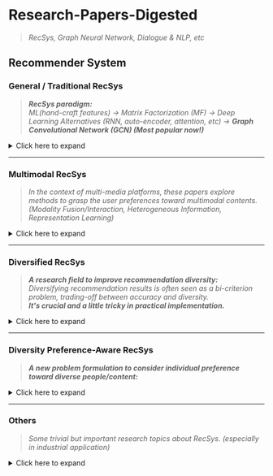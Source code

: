 # Research-Papers-Digested
> *RecSys, Graph Neural Network, Dialogue & NLP, etc*

## Recommender System
### General / Traditional RecSys
> ***RecSys paradigm:** \
ML(hand-craft features) -> Matrix Factorization (MF) -> Deep Learning Alternatives (RNN, auto-encoder, attention, etc) -> **Graph Convolutional Network (GCN) (Most popular now!)***

<details>
  <summary>Click here to expand</summary>

| Paper / Survey                   | Keywords | Notes     |
|----------------------------------|----------|-----------|
| **Heterogeneous Graph Contrastive Learning for Recommendation (2023)** [[paper](https://arxiv.org/abs/2303.00995)] [[slide](https://docs.google.com/presentation/d/1ef_DD8kPVrZYZivypNl3mNYAIdFLgP02SKJ0g3x686A/edit?usp=sharing)] <br> Chen, Mengru, et al. "Heterogeneous graph contrastive learning for recommendation." *Proceedings of the Sixteenth ACM International Conference on Web Search and Data Mining*, 2023. |  `CL`, `GCN`, `Model` | *HGCL*, User-User, User-Item, Item-Item Graph Interaction (GCN) + Contrastive Learning |
| **Link Prediction Based on Graph Neural Networks (2018)** [[paper](https://arxiv.org/abs/1802.09691)] <br> Zhang, Muhan, and Yixin Chen. "Link prediction based on graph neural networks." Advances in Neural Information Processing Systems 31 (2018).   | `GCN`, `Framework`  | *SEAL* (learning from Subgraphs, Embeddings and Attributes for Link prediction) it’s more like a framework   |
| **Neural Collaborative Filtering (2017)** [[paper](https://arxiv.org/abs/1708.05031)] <br> He, Xiangnan, et al. "Neural collaborative filtering." *Proceedings of the 26th International Conference on World Wide Web*, 2017.  | `MF`, `DL` | *NCF*, 跟 DeepFM 異曲同工，以相同概念和方法做 CF（被引用 7400 up 的重要論文）|
| **DeepFM: A Factorization-Machine based Neural Network for CTR Prediction (2017)** [[paper](https://arxiv.org/abs/1703.04247)] <br> Guo, Huifeng, et al. "DeepFM: A factorization-machine based neural network for CTR prediction." *Proceedings of the Twenty-Sixth International Joint Conference on Artificial Intelligence (IJCAI)*, 2017. | `MF`, `DL` | *DeepFM* by Huawei, 基於 Wide&Deep 的改動，學習 low-order 的 LR 換成 FM（被引用 3000 up ）|
| ​**Wide & Deep Learning for Recommender Systems (2016)** [[paper](https://arxiv.org/abs/1606.07792)] <br> Cheng, Heng-Tze, et al. "Wide & deep learning for recommender systems." *Proceedings of the 1st Workshop on Deep Learning for Recommender Systems*. 2016.  | `MF`, `DL` | *Wide&Deep*, Recommender System 里程碑 by Google (hand-crafted vs. DL) <br> 由傳統 ML Classifier 到 DL embeddings 的轉捩點|
| **Deep Neural Networks for YouTube Recommendations (2016)** [[paper](https://dl.acm.org/doi/10.1145/2959100.2959190)] <br> Covington, Paul, Jay Adams, and Emre Sargin. "Deep neural networks for YouTube recommendations." *Proceedings of the 10th ACM Conference on Recommender Systems*. 2016.  | `ML`, `Method/Idea` |  *idbase* model by YouTube, 用類似 word2vec 的思路還表示歷史紀錄和協同過濾訊號 |
| **CB2CF: A Neural Multiview Content-to-Collaborative Filtering Model for Completely Cold Item Recommendations (2016)** [[paper](https://arxiv.org/abs/1611.00384)] <br> Barkan, Oren, et al. "CB2CF: A neural multiview content-to-collaborative filtering model for completely cold item recommendations." *Proceedings of the 13th ACM Conference on Recommender Systems*, 2016.  | `Cold-start`, `Method/Idea` | *cb2cf* model by Microsoft, 提供一個解決 cold-start item 的思路 |
| **Personalized Entity Recommendation: A Heterogeneous Information Network Approach (2014)** [[paper](https://dl.acm.org/doi/abs/10.1145/2556195.2556259?casa_token=Nfvf9iqZ-UoAAAAA:hqZUP2FvVr4nf4uB9TghcQUmLu5J1bGPQUVlhFyoukOZWFbsvP-MrhaA2_4ewyJ4IUkViWIiBVGZSA)] [[slide](https://docs.google.com/presentation/d/1ImOWMpiMIeUeW09Du6lbZ6-QJeb9rD2rNrlPI_5NUWM/edit?usp=sharing)] <br> Yu, Xiao, et al. "Personalized entity recommendation: A heterogeneous information network approach." *Proceedings of the 7th ACM international conference on Web search and data mining* 2014.                                   |      `Graph`, `Method/Idea`  |  Use pre-defined Meta Path to encode heterogeneous relationship (in explainable way) |
|    |   |     |

</details>

---
### Multimodal RecSys
> *In the context of multi-media platforms, these papers explore methods to grasp the user preferences toward multimodal contents. <br> (Modality Fusion/Interaction, Heterogeneous Information, Representation Learning)*

<details>
  <summary>Click here to expand</summary>


| Paper / Survey                   | Keywords | Notes     |
|----------------------------------|----------|-----------|
| **A Comprehensive Survey on Multimodal Recommender Systems: Taxonomy, Evaluation, and Future Directions (2023)** [[paper](https://arxiv.org/abs/2302.04473?utm_source=chatgpt.com)] [[slide](https://docs.google.com/presentation/d/179mufkXA6ZysL7IQbRxF2NHu3C-CX8qzYJLvVr65r6E/edit?usp=sharing)] [[GitHub](https://github.com/enoche/MMRec)] <br> Zhou, Hongyu, et al. "A Comprehensive Survey on Multimodal Recommender Systems: Taxonomy, Evaluation, and Future Directions." *arXiv preprint arXiv:2302.04473* (2023). | `Survey` | Overview of general system design, SOTA models and future directions.  <br> It stated that *MMGCN (Wei et al., 2019)* is the foundation framework for methods in recent years |
| **A Tale of Two Graphs: Freezing and Denoising Graph Structures for Multimodal Recommendation (2023)** [[paper](https://arxiv.org/abs/2211.06924)] [[slide](https://docs.google.com/presentation/d/1FT6jMzYeKSxM1H_fn7Og0z6-IgfteylzK1ekBWTcEaw/edit?usp=sharing)] <br> Zhou, Xin, and Zhiqi Shen. "A tale of two graphs: Freezing and denoising graph structures for multimodal recommendation." *Proceedings of the 31st ACM International Conference on Information and Knowledge Management* 2023.  |  `Item-Item`, `GCN` | *FREEDOM* (freeze & denoising) fast and strong model, but bad for large graph <br> A revision of *LATTICE (Zhang et al., 2021)*  |
| **Multi-modal Graph Contrastive Learning for Micro-video Recommendation (2023)** [[paper](https://dl.acm.org/doi/10.1145/3477495.3532027)] [[slide](https://docs.google.com/presentation/d/19cdaIb0gfqLmkv9cPxFWGrJKa_ZKsr7e2sNw6kYjyIU/edit?usp=sharing)] <br> Liu, Kang, et al. "Multimodal graph contrastive learning for multimedia-based recommendation." *Proceedings of the 31st ACM International Conference on Multimedia* 2023. | `GCN`, `CL`, `Self-Supervised Learning` | *MMGCL*, introduce two novel self-supervised learning technique, and include contrastive learning to optimize. |
| **Pre-training Graph Transformer with Multimodal Side Information for Recommendation (2021)** [[paper](https://arxiv.org/abs/2010.12284)] [[slide](https://docs.google.com/presentation/d/1ISkVPkx7sPOo0viP7c6HrXJGzs1hRmKAbB-h5QgsVQ8/edit?usp=sharing)] <br> Liu, Yong, et al. "Pre-training graph transformer with multimodal side information for recommendation." *Proceedings of the 29th ACM International Conference on Multimedia* 2021.  | `Self-Supervised Learning`, `Method/Idea` | Pre-trained tasks designed for  graph embedding with multimodal side information |
| **MGAT: Multimodal Graph Attention Network for Recommendation (2020)** [[paper](https://www.sciencedirect.com/science/article/pii/S0306457319303580)] [[slide](https://docs.google.com/presentation/d/1FT6jMzYeKSxM1H_fn7Og0z6-IgfteylzK1ekBWTcEaw/edit?usp=sharing)] <br> Tao, Zhulin, et al. "MGAT: Multimodal graph attention network for recommendation." *Information Processing & Management* 57.5 (2020): 102277.  | `GCN`, `Attention` | *MGAT*, Based on MMGCN, adding gated attention mechanism to weight the propogation from neighbors |
| **MMGCN: Multi-modal Graph Convolution Network for Personalized Recommendation of Micro-video (2019)** [[paper](https://dl.acm.org/doi/10.1145/3343031.3351034)] [[slide](https://docs.google.com/presentation/d/179mufkXA6ZysL7IQbRxF2NHu3C-CX8qzYJLvVr65r6E/edit?usp=sharing)] <br> Wei, Yinwei, et al. "MMGCN: Multi-modal graph convolution network for personalized recommendation of micro-video." *Proceedings of the 27th ACM International Conference on Multimedia* 2019.  | `GCN`, `Framework` | *MMGCN*, A basic architecture for GCN-based multimodal recommender model. <br> 近年許多的 MM-Rec 幾乎都是以這個框架去延伸，讀完這篇對後面 paper 理解有很大的幫助！ |

</details>

---

### Diversified RecSys
> ***A research field to improve recommendation diversity:** \
Diversifying recommendation results is often seen as a bi-criterion problem, trading-off between accuracy and diversity. <br>**It's crucial and a little tricky in practical implementation.***

<details>
  <summary>Click here to expand</summary>

| Paper / Survey                   | Keywords | Notes     |
|----------------------------------|----------|-----------|
| **Fairness and Diversity in Social-Based Recommender Systems (2020)** [[paper](https://dl.acm.org/doi/10.1145/3386392.3397603)] [[slide](https://docs.google.com/presentation/d/1U2cqecUxpVud88PXMuPq20Jrer_UMu5-WutJIb0zGVs/edit?usp=sharing)] <br> Sacharidis, Dimitris, Carine Pierrette Mukamakuza, and Hannes Werthner. "Fairness and diversity in social-based recommender systems." *Proceedings of the 28th ACM Conference on User Modeling, Adaptation and Personalization*, 2020.  | `Method/Idea` | Fairness to cold-start users, diversity in social relation (avoid social echo chambers) <br> 跟下列提及的 "Diversity" 有不同的含義 |
| **Recent Advances in Diversified Recommendation (2019)** [[paper](https://arxiv.org/abs/1905.06589)] [[slide](https://docs.google.com/presentation/d/1QUWNbifl758wIXGFo4t4HkihgpQ3B36CvKaJSfpReKQ/edit?usp=sharing)] <br> Wu, Qiong, et al. "Recent advances in diversified recommendation." *arXiv preprint arXiv:1905.06589* (2019).    | `Survey` | Early survey on diversification recommendation (core concept and method). <br> 提及並統整各種問題定義，其中將 Non-interactive 方法分為 Post-process, Learn-to-rank, DPP |
| **Set-oriented Personalized Ranking for Diversified Top-N Recommendation (2013)** [[paper](https://dl.acm.org/doi/10.1145/2507157.2507207)] [[slide](https://docs.google.com/presentation/d/1LAlQF5ciOiOCchBW522cv5JtJopvgOUN6eP-r-vGKNQ/edit?usp=sharing)] <br> Su, Ruilong, et al. "Set-oriented personalized ranking for diversified top-N recommendation." *Proceedings of the 7th ACM conference on Recommender systems*, 2013.  | `Collection`, `Model` | Set/collection recommendation. <br> Include diversity as predictors and apply learning to rank. |
|  | | |

</details>

---

### Diversity Preference-Aware RecSys
> ***A new problem formulation to consider individual preference toward diverse people/content:***

<details>
  <summary>Click here to expand</summary>

| Paper / Survey                   | Keywords | Notes     |
|----------------------------------|----------|-----------|
| **Diversity Preference-Aware Link Recommendation for Online Social Networks (2023)** [[paper](https://pubsonline.informs.org/doi/10.1287/isre.2022.1174)] [[slide](https://docs.google.com/presentation/d/1hVxzVYQ6m1A-46BqCnh2cRLlbPKiovvR5grAoXcT9WY/edit?usp=sharing)] <br> Yin, Kexin, et al. "Diversity preference-aware link recommendation for online social networks." *Information Systems Research* 34.4 (2023): 1398-1414. | `Problem Formulation`, `Method/Idea`, `Review` | Introduce a novel problem formulation of *Diversity Preference*. (especially on social network) <br> It also gives a review and comparison with previous *Diversified RecSys* methods. |
| **Diversity and Serendipity Preference-Aware Recommender System (2024)** [[paper](https://ojs.bonviewpress.com/index.php/JCCE/article/view/3272)] [[slide](https://docs.google.com/presentation/d/1i0uf-yTVWAhdv3moLyN4f8mc2tcHDXVTleqpb-lZzsk/edit?usp=sharing)] <br> Yin, Kexin, and Junqi Zhao. "Diversity and serendipity preference-aware recommender system." *Journal of Computational and Cognitive Engineering* (2024).  | `Problem Formulation`, `Method/Idea` | Extend the method to bi-partite recommendation scenario, re-formulate the problem statement, and include “Serendipity” preference to optimize simultaneously |

</details>

---

### Others
> *Some trivial but important research topics about RecSys. (especially in industrial application)*

<details>
  <summary>Click here to expand</summary>

| Paper / Survey                   | Keywords | Notes     |
|----------------------------------|----------|-----------|
| **Mixing It Up: Recommending Collections of Items (2009)** [[paper](https://dl.acm.org/doi/10.1145/1518701.1518883)] [[slide](https://docs.google.com/presentation/d/1CiJslCzDzmfHzCMsfsfQTvc2s6l4s_LAhLVo-zXl6EM/edit?usp=sharing)] <br> Hansen, Derek L., and Jennifer Golbeck. "Mixing it up: recommending collections of items." *Proceedings of the SIGCHI Conference on Human Factors in Computing Systems*, 2009.  | `Survey`, `Problem Formulation`, `Collection` | An early survey on ***Collection Recommendation*** (e.g. music album, travel itinerary, etc). <br> Provide thinking framework and design qualitative experiment to validate hypotheses. |
| ​**A Sampling Approach to Debiasing the Offline Evaluation of Recommender Systems (2022)** [[paper](https://link.springer.com/article/10.1007/s10844-021-00651-y)] <br> Carraro, Diego, and Derek Bridge. "A sampling approach to debiasing the offline evaluation of recommender systems." *Journal of Intelligent Information Systems* 58.2 (2022): 311-336.  | `Review`, `Method/Idea`, `Evaluation` | Offline evaluation is often biased because of the nature of Industrial RecSys. <br> This paper also gives a review of different methodologies to mitigate evaluation bias (Collect Unbiased Data, Custom Metrics, Intervene Test set)|

</details>